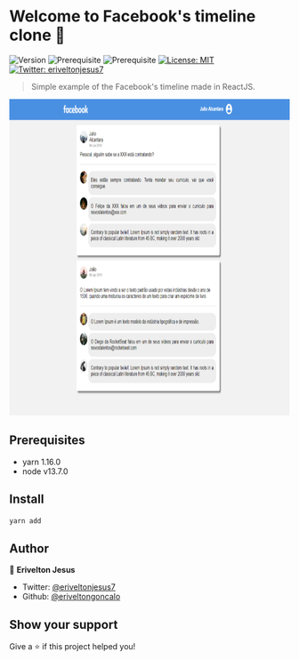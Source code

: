 # Welcome to Facebook's timeline clone 👋
![Version](https://img.shields.io/badge/version-1.0.0-blue.svg?cacheSeconds=2592000)
![Prerequisite](https://img.shields.io/badge/yarn-1.16.0-blue.svg)
![Prerequisite](https://img.shields.io/badge/node-v13.7.0-blue.svg)
[![License: MIT](https://img.shields.io/badge/License-MIT-yellow.svg)](#)
[![Twitter: eriveltonjesus7](https://img.shields.io/twitter/follow/eriveltonjesus7.svg?style=social)](https://twitter.com/eriveltonjesus7)

> Simple example of the Facebook's timeline made in ReactJS. 

<img src="/images/facebook-timeline.png" width="838" height="569" />

## Prerequisites

- yarn 1.16.0
- node v13.7.0

## Install

```sh
yarn add
```

## Author

👤 **Erivelton Jesus**

* Twitter: [@eriveltonjesus7](https://twitter.com/eriveltonjesus7)
* Github: [@eriveltongoncalo](https://github.com/eriveltongoncalo)

## Show your support

Give a ⭐️ if this project helped you!

